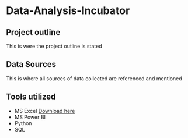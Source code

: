 # Data-Analysis-Incubator

## Project outline
This is were the project outline is stated

## Data Sources
This is where all sources of data collected are referenced and mentioned  

## Tools utilized
- MS Excel [Download here](https://www.microsoft.com)
- MS Power BI
- Python
- SQL
